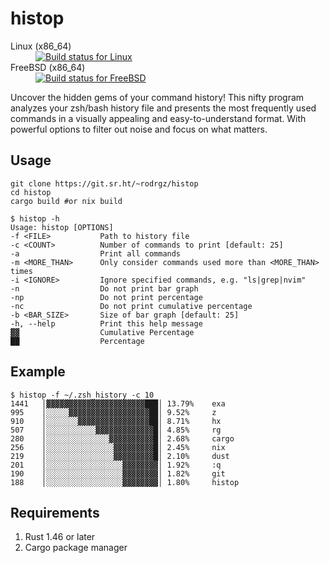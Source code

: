 # histop

<dl>
  <dt>Linux (x86_64)</dt><dd><a href="https://builds.sr.ht/~rodrgz/histop/commits/main/alpine.yml"><img src="https://builds.sr.ht/~rodrgz/histop/commits/main/alpine.yml.svg" alt="Build status for Linux" /></a></dd>
  <dt>FreeBSD (x86_64)</dt><dd><a href="https://builds.sr.ht/~rodrgz/histop/commits/main/freebsd.yml"><img src="https://builds.sr.ht/~rodrgz/histop/commits/main/freebsd.yml.svg" alt="Build status for FreeBSD" /></a></dd>
</dl>

Uncover the hidden gems of your command history! This nifty program analyzes your zsh/bash history file and presents the most frequently used commands in a visually appealing and easy-to-understand format. With powerful options to filter out noise and focus on what matters.

## Usage

```
git clone https://git.sr.ht/~rodrgz/histop
cd histop
cargo build #or nix build
```

```
$ histop -h 
Usage: histop [OPTIONS]
-f <FILE>           Path to history file
-c <COUNT>          Number of commands to print [default: 25]
-a                  Print all commands
-m <MORE_THAN>      Only consider commands used more than <MORE_THAN> times
-i <IGNORE>         Ignore specified commands, e.g. "ls|grep|nvim"
-n                  Do not print bar graph
-np                 Do not print percentage
-nc                 Do not print cumulative percentage
-b <BAR_SIZE>       Size of bar graph [default: 25]
-h, --help          Print this help message
▓▓                  Cumulative Percentage
██                  Percentage
```

## Example

```
$ histop -f ~/.zsh_history -c 10
1441   │▓▓▓▓▓▓▓▓▓▓▓▓▓▓▓▓▓▓▓▓▓▓███│ 13.79%    exa
995    │░░░░░▓▓▓▓▓▓▓▓▓▓▓▓▓▓▓▓▓▓██│ 9.52%     z
910    │░░░░░░░▓▓▓▓▓▓▓▓▓▓▓▓▓▓▓▓██│ 8.71%     hx
507    │░░░░░░░░░░░▓▓▓▓▓▓▓▓▓▓▓▓▓█│ 4.85%     rg
280    │░░░░░░░░░░░░░░▓▓▓▓▓▓▓▓▓▓█│ 2.68%     cargo
256    │░░░░░░░░░░░░░░░▓▓▓▓▓▓▓▓▓█│ 2.45%     nix
219    │░░░░░░░░░░░░░░░▓▓▓▓▓▓▓▓▓█│ 2.10%     dust
201    │░░░░░░░░░░░░░░░░░▓▓▓▓▓▓▓▓│ 1.92%     :q
190    │░░░░░░░░░░░░░░░░░▓▓▓▓▓▓▓▓│ 1.82%     git
188    │░░░░░░░░░░░░░░░░░▓▓▓▓▓▓▓▓│ 1.80%     histop
```

## Requirements

1. Rust 1.46 or later
2. Cargo package manager
